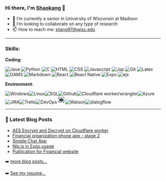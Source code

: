 ### Hi there, I'm [Shaokang](https://shaokang.ga/) 👋

<!--
**ShaokangJiang/ShaokangJiang** is a ✨ _special_ ✨ repository because its `README.md` (this file) appears on your GitHub profile.

Here are some ideas to get you started:

- 🔭 I’m currently working on ...
- 🌱 I’m currently learning ...
- 👯 I’m looking to collaborate on ...
- 🤔 I’m looking for help with ...
- 💬 Ask me about ...
- 📫 How to reach me: ...
- 😄 Pronouns: ...
- ⚡ Fun fact: ...
-->

- 🔭 I’m currently a senior in University of Wisconsin at Madison
- 👯 I’m looking to collaborate on any type of research
- 📫 How to reach me: sjiang97@wisc.edu

---


### Skills: 

**Coding**: 

<img src="https://api.iconify.design/logos:java.svg" width="26px" referrerpolicy="no-referrer" alt="Java" /> <img src="https://api.iconify.design/logos:python.svg" width="26px"  referrerpolicy="no-referrer" alt="Python" /> <img src="https://api.iconify.design/logos:java.svg" width="26px" referrerpolicy="no-referrer" alt="C"> <img src="https://api.iconify.design/logos:html-5.svg" referrerpolicy="no-referrer" width="26px" alt="HTML"> <img src="https://api.iconify.design/el:css.svg" referrerpolicy="no-referrer" width="26px" alt="CSS"> <img src="https://api.iconify.design/ion:logo-javascript.svg" referrerpolicy="no-referrer" width="26px" alt="Javascript"> <img src="https://api.iconify.design/vscode-icons:file-type-jsp.svg" referrerpolicy="no-referrer" width="26px" alt="Jsp"> <img src="https://api.iconify.design/mdi:git.svg" referrerpolicy="no-referrer" width="26px" alt="Git"> <img src="https://api.iconify.design/file-icons:latex.svg" referrerpolicy="no-referrer" width="26px" alt="Latex"> <img src="https://api.iconify.design/file-icons:gams.svg" referrerpolicy="no-referrer" width="26px" alt="GAMS"> <img src="https://api.iconify.design/ion:logo-markdown.svg" referrerpolicy="no-referrer" width="26px" alt="Markdown"> <img src="https://api.iconify.design/logos:react.svg" referrerpolicy="no-referrer" width="26px" alt="React"> <img src="https://api.iconify.design/logos:react.svg" referrerpolicy="no-referrer" width="26px" alt="React Native"> <img src="https://api.iconify.design/vscode-icons:file-type-light-expo.svg" referrerpolicy="no-referrer" width="26px" alt="Expo"> <img src="https://api.iconify.design/file-icons:ejs.svg" referrerpolicy="no-referrer" width="26px" alt="ejs">



**Environment**: 

<img src="https://api.iconify.design/logos:microsoft-windows.svg" referrerpolicy="no-referrer" width="26px" alt="Windows"><img src="https://api.iconify.design/logos:linux-tux.svg" referrerpolicy="no-referrer" width="26px" alt="Linux"><img src="https://api.iconify.design/carbon:sql.svg" referrerpolicy="no-referrer" width="26px" alt="SQL"><img src="https://api.iconify.design/mdi:github.svg" referrerpolicy="no-referrer" width="26px" alt="Github"><img src="https://api.iconify.design/logos:cloudflare.svg" referrerpolicy="no-referrer" width="26px" alt="Cloudflare worker/wrangler"><img src="https://api.iconify.design/logos:azure-icon.svg" referrerpolicy="no-referrer" width="26px" alt="Azure"><img src="https://api.iconify.design/logos:jira.svg" referrerpolicy="no-referrer" width="26px" alt="JIRA"><img src="https://api.iconify.design/logos:trello.svg" referrerpolicy="no-referrer" width="26px" alt="Trello"><img src="https://api.iconify.design/simple-icons:azuredevops.svg" referrerpolicy="no-referrer" width="26px" alt="DevOps"><img src="./agility.png" referrerpolicy="no-referrer" width="26px" alt="Agility"><img src="https://api.iconify.design/carbon:watson.svg" referrerpolicy="no-referrer" width="26px" alt="Watson"><img src="https://api.iconify.design/simple-icons:dialogflow.svg" referrerpolicy="no-referrer" width="26px" alt="dialogflow">



---
### 📕 Latest Blog Posts

<!-- BLOG-POST-LIST:START -->
- [AES Encrypt and Decrypt on Cloudflare worker](https://shaokang.ga/2021/AES-Encrypt-and-Decrypt-on-Cloudflare-worker/)
- [Financial organization phone app - stage 2](https://shaokang.ga/2021/projects/Financial-organization-phone-app-stage-2/)
- [Simple Chat App](https://shaokang.ga/2021/projects/Simple-Chat-App/)
- [Nlp.js in Expo usage](https://shaokang.ga/2021/Nlp-js-in-Expo-usage/)
- [Publication for Financial website](https://shaokang.ga/2020/projects/Publication-of-Financial-website/)
<!-- BLOG-POST-LIST:END -->

➡️ [more blog posts...](https://shaokang.ga/)

➡️ [See my resume...](https://resume.shaokang.ga/)
